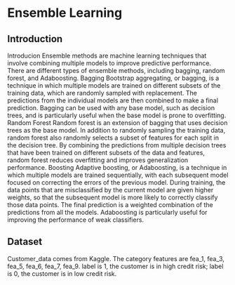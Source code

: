 # Ensemble Learning
## Introduction
Introducion
Ensemble methods are machine learning techniques that involve combining multiple models to improve predictive performance. There are different types of ensemble methods, including bagging, random forest, and Adaboosting.
Bagging
Bootstrap aggregating, or bagging, is a technique in which multiple models are trained on different subsets of the training data, which are randomly sampled with replacement. The predictions from the individual models are then combined to make a final prediction. Bagging can be used with any base model, such as decision trees, and is particularly useful when the base model is prone to overfitting.
Random Forest
Random forest is an extension of bagging that uses decision trees as the base model. In addition to randomly sampling the training data, random forest also randomly selects a subset of features for each split in the decision tree. By combining the predictions from multiple decision trees that have been trained on different subsets of the data and features, random forest reduces overfitting and improves generalization performance.
Boosting
Adaptive boosting, or Adaboosting, is a technique in which multiple models are trained sequentially, with each subsequent model focused on correcting the errors of the previous model. During training, the data points that are misclassified by the current model are given higher weights, so that the subsequent model is more likely to correctly classify those data points. The final prediction is a weighted combination of the predictions from all the models. Adaboosting is particularly useful for improving the performance of weak classifiers.

## Dataset
Customer_data comes from Kaggle. The category features are fea_1, fea_3, fea_5, fea_6, fea_7, fea_9. label is 1, the customer is in high credit risk; label is 0, the customer is in low credit risk.

